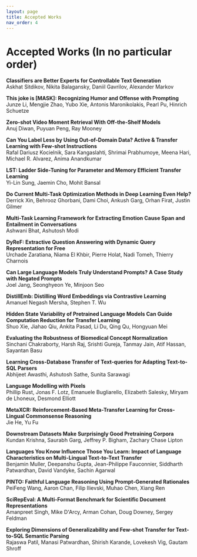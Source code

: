 ```yaml
---
layout: page
title: Accepted Works
nav_order: 4
---
```


# Accepted Works (In no particular order)

**Classifiers are Better Experts for Controllable Text Generation**  
Askhat Sitdikov, Nikita Balagansky, Daniil Gavrilov, Alexander Markov

**This joke is [MASK]: Recognizing Humor and Offense with Prompting**  
Junze Li, Mengjie Zhao, Yubo Xie, Antonis Maronikolakis, Pearl Pu, Hinrich Schuetze

**Zero-shot Video Moment Retrieval With Off-the-Shelf Models**  
Anuj Diwan, Puyuan Peng, Ray Mooney

**Can You Label Less by Using Out-of-Domain Data? Active & Transfer Learning with Few-shot Instructions**  
Rafal Dariusz Kocielnik, Sara Kangaslahti, Shrimai Prabhumoye, Meena Hari, Michael R. Alvarez, Anima Anandkumar

**LST: Ladder Side-Tuning for Parameter and Memory Efficient Transfer Learning**  
Yi-Lin Sung, Jaemin Cho, Mohit Bansal

**Do Current Multi-Task Optimization Methods in Deep Learning Even Help?**  
Derrick Xin, Behrooz Ghorbani, Dami Choi, Ankush Garg, Orhan Firat, Justin Gilmer

**Multi-Task Learning Framework for Extracting Emotion Cause Span and Entailment in Conversations**  
Ashwani Bhat, Ashutosh Modi

**DyReF: Extractive Question Answering with Dynamic Query Representation for Free**  
Urchade Zaratiana, Niama El Khbir, Pierre Holat, Nadi Tomeh, Thierry Charnois

**Can Large Language Models Truly Understand Prompts? A Case Study with Negated Prompts**  
Joel Jang, Seonghyeon Ye, Minjoon Seo

**DistillEmb: Distilling Word Embeddings via Contrastive Learning**  
Amanuel Negash Mersha, Stephen T. Wu

**Hidden State Variability of Pretrained Language Models Can Guide Computation Reduction for Transfer Learning**  
Shuo Xie, Jiahao Qiu, Ankita Pasad, Li Du, Qing Qu, Hongyuan Mei

**Evaluating the Robustness of Biomedical Concept Normalization**  
Sinchani Chakraborty, Harsh Raj, Srishti Gureja, Tanmay Jain, Atif Hassan, Sayantan Basu

**Learning Cross-Database Transfer of Text-queries for Adapting Text-to-SQL Parsers**  
Abhijeet Awasthi, Ashutosh Sathe, Sunita Sarawagi

**Language Modelling with Pixels**  
Phillip Rust, Jonas F. Lotz, Emanuele Bugliarello, Elizabeth Salesky, Miryam de Lhoneux, Desmond Elliott

**MetaXCR: Reinforcement-Based Meta-Transfer Learning for Cross-Lingual Commonsense Reasoning**  
Jie He, Yu Fu

**Downstream Datasets Make Surprisingly Good Pretraining Corpora**  
Kundan Krishna, Saurabh Garg, Jeffrey P. Bigham, Zachary Chase Lipton

**Languages You Know Influence Those You Learn: Impact of Language Characteristics on Multi-Lingual Text-to-Text Transfer**  
Benjamin Muller, Deepanshu Gupta, Jean-Philippe Fauconnier, Siddharth Patwardhan, David Vandyke, Sachin Agarwal

**PINTO: Faithful Language Reasoning Using Prompt-Generated Rationales**  
PeiFeng Wang, Aaron Chan, Filip Ilievski, Muhao Chen, Xiang Ren

**SciRepEval: A Multi-Format Benchmark for Scientific Document Representations**  
Amanpreet Singh, Mike D'Arcy, Arman Cohan, Doug Downey, Sergey Feldman

**Exploring Dimensions of Generalizability and Few-shot Transfer for Text-to-SQL Semantic Parsing**  
Rajaswa Patil, Manasi Patwardhan, Shirish Karande, Lovekesh Vig, Gautam Shroff

